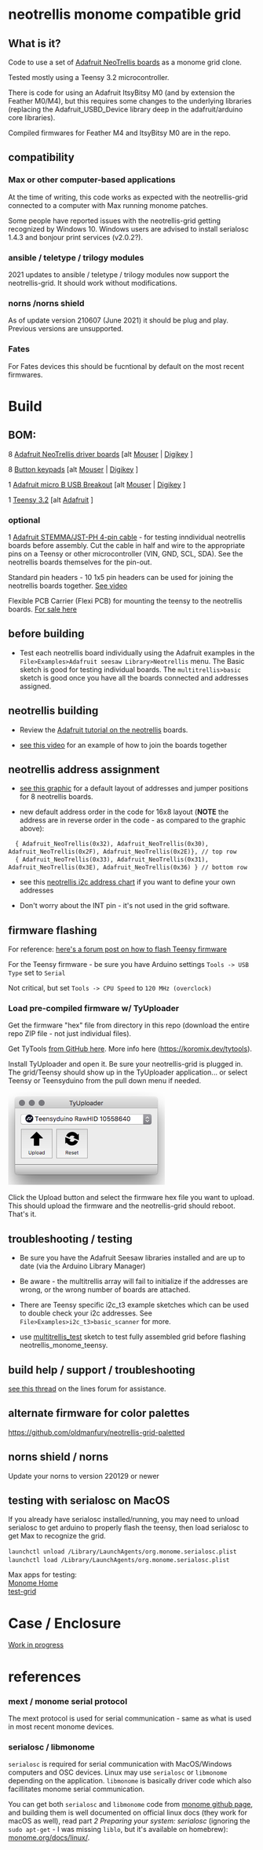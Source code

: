 # neotrellis monome compatible grid


## What is it?

Code to use a set of [Adafruit NeoTrellis boards](https://www.adafruit.com/product/3954) as a monome grid clone.

Tested mostly using a Teensy 3.2 microcontroller. 

There is code for using an Adafruit ItsyBitsy M0 (and by extension the Feather M0/M4), but this requires some changes to the underlying libraries (replacing the Adafruit_USBD_Device library deep in the adafruit/arduino core libraries).

Compiled firmwares for Feather M4 and ItsyBitsy M0 are in the repo.

## compatibility

### Max or other computer-based applications

At the time of writing, this code works as expected with the neotrellis-grid connected to a computer with Max running monome patches.

Some people have reported issues with the neotrellis-grid getting recognized by Windows 10. Windows users are advised to install serialosc 1.4.3 and bonjour print services (v2.0.2?).

### ansible / teletype / trilogy modules

2021 updates to ansible / teletype / trilogy modules now support the neotrellis-grid. It should work without modifications.

### norns /norns shield

As of update version 210607 (June 2021) it should be plug and play. Previous versions are unsupported.

###  Fates

For Fates devices this should be fucntional by default on the most recent firmwares.

# Build

## BOM:  

8 [Adafruit NeoTrellis driver boards](https://www.adafruit.com/product/3954) [alt [Mouser](https://www.mouser.com/ProductDetail/485-3954) | [Digikey](https://www.digikey.com/products/en?keywords=1528-2712-ND) ]    

8 [Button keypads](http://www.adafruit.com/product/1611) [alt [Mouser](https://www.mouser.com/ProductDetail/485-1611) | [Digikey](https://www.digikey.com/products/en?keywords=1528-1559-ND) ]    

1 [Adafruit micro B USB Breakout](http://www.adafruit.com/product/1611) [alt [Mouser](https://www.mouser.com/ProductDetail/485-1833) | [Digikey](https://www.digikey.com/products/en?keywords=1528-1383-ND) ]    

1 [Teensy 3.2](https://www.pjrc.com/store/teensy32.html) [alt [Adafruit](https://www.adafruit.com/product/2756) ]  

### optional

1 [Adafruit STEMMA/JST-PH 4-pin cable](https://www.adafruit.com/product/3568) - for testing inndividual neotrellis boards before assembly. Cut the cable in half and wire to the appropriate pins on a Teensy or other microcontroller (VIN, GND, SCL, SDA). See the neotrellis boards themselves for the pin-out.

Standard pin headers - 10 1x5 pin headers can be used for joining the neotrellis boards together. [See video](https://www.youtube.com/watch?v=petILmGcNwQ)

Flexible PCB Carrier (Flexi PCB) for mounting the teensy to the neotrellis boards. [For sale here](https://denki-oto.weebly.com/store/p45/Flexible_PCB_Carrier_for_Neotrellis_Grid.html#/)

## before building

* Test each neotrellis board individually using the Adafruit examples in the `File>Examples>Adafruit seesaw Library>Neotrellis` menu. The Basic sketch is good for testing individual boards. The `multitrellis>basic` sketch is good once you have all the boards connected and addresses assigned.


## neotrellis building

* Review the [Adafruit tutorial on the neotrellis](https://learn.adafruit.com/adafruit-neotrellis/arduino-code) boards. 

* [see this video](https://www.youtube.com/watch?v=petILmGcNwQ) for an example of how to join the boards together

## neotrellis address assignment

* [see this graphic](neotrellis_addresses.jpg) for a default layout of addresses and jumper positions for 8 neotrellis boards.

* new default address order in the code for 16x8 layout (__NOTE__ the address are in reverse order in the code - as compared to the graphic above):  
```
  { Adafruit_NeoTrellis(0x32), Adafruit_NeoTrellis(0x30), Adafruit_NeoTrellis(0x2F), Adafruit_NeoTrellis(0x2E)}, // top row
  { Adafruit_NeoTrellis(0x33), Adafruit_NeoTrellis(0x31), Adafruit_NeoTrellis(0x3E), Adafruit_NeoTrellis(0x36) } // bottom row
```

* see this [neotrellis i2c address chart](NeoTrellis_Addresses.txt) if you want to define your own addresses

* Don't worry about the INT pin - it's not used in the grid software.

## firmware flashing

For reference: [here's a forum post on how to flash Teensy firmware](https://llllllll.co/t/how-to-flash-the-firmware-on-a-teensy-micro-controller/20317)

For the Teensy firmware - be sure you have Arduino settings `Tools -> USB Type` set to `Serial`

Not critical, but set `Tools -> CPU Speed` to `120 MHz (overclock)`

### Load pre-compiled firmware w/ TyUploader

Get the firmware "hex" file from directory in this repo (download the entire repo ZIP file - not just individual files).

Get TyTools [from GitHub here](https://github.com/Koromix/tytools/releases). More info here (https://koromix.dev/tytools).

Install TyUploader and open it. Be sure your neotrellis-grid is plugged in. The grid/Teensy should show up in the TyUploader application... or select Teensy or Teensyduino from the pull down menu if needed.

<img src="images/tyuploader.png" alt="tyupdater" width="319" height="190" />

Click the Upload button and select the firmware hex file you want to upload. This should upload the firmware and the neotrellis-grid should reboot. That's it.


## troubleshooting / testing 

* Be sure you have the Adafruit Seesaw libraries installed and are up to date (via the Arduino Library Manager)

* Be aware - the multitrellis array will fail to initialize if the addresses are wrong, or the wrong number of boards are attached.

* There are Teensy specific i2c_t3 example sketches which can be used to double check your i2c addresses. See `File>Examples>i2c_t3>basic_scanner` for more.

* use [multitrellis_test](multitrellis_test/multitrellis_test.ino) sketch to test fully assembled grid before flashing neotrellis_monome_teensy.

## build help / support / troubleshooting

[see this thread](https://llllllll.co/t/diy-monome-compatible-grid-w-adafruit-neotrellis/28106?u=okyeron) on the lines forum for assistance.

## alternate firmware for color palettes 

https://github.com/oldmanfury/neotrellis-grid-paletted

## norns shield / norns

Update your norns to version 220129 or newer


## testing with serialosc on MacOS

If you already have serialosc installed/running, you may need to unload serialosc to get arduino to properly flash the teensy, then load serialosc to get Max to recognize the grid.  

`launchctl unload /Library/LaunchAgents/org.monome.serialosc.plist`  
`launchctl load /Library/LaunchAgents/org.monome.serialosc.plist`  

Max apps for testing:  
[Monome Home](https://github.com/monome-community/monome-home)  
[test-grid](https://github.com/monome/serialosc.maxpat)  


# Case / Enclosure

[Work in progress](<enclosure/README.md>)



# references

### mext / monome serial protocol

The mext protocol is used for serial communication - same as what is used in most recent monome devices.

### serialosc / libmonome

`serialosc` is required for serial communication with MacOS/Windows computers and OSC devices. Linux may use `serialosc` or `libmonome` depending on the application. `libmonome` is basically driver code which also facillitates monome serial communication.

You can get both `serialosc` and `libmonome` code from [monome github page](https://github.com/monome), and building them is well documented on official linux docs (they work for macOS as well), read part *2 Preparing your system: serialosc* (ignoring the `sudo apt-get` - I was missing `liblo`, but it's available on homebrew): [monome.org/docs/linux/](https://monome.org/docs/linux/).



